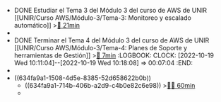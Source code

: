 - DONE Estudiar el Tema 3 del Módulo 3 del curso de AWS de UNIR [[UNIR/Curso AWS/Módulo-3/Tema-3: Monitoreo y escalado automático]] >[🍅 21min](#agenda-pomo://?t=p-1666165848319-1225)
-
- DONE Terminar el Tema 4 del Módulo 3 del curso de AWS de UNIR [[UNIR/Curso AWS/Módulo-3/Tema-4: Planes de Soporte y herramientas de Gestión]] >[🍅 7min](#agenda-pomo://?t=p-1666167083790-401)
  :LOGBOOK:
  CLOCK: [2022-10-19 Wed 10:11:04]--[2022-10-19 Wed 10:18:08] =>  00:07:04
  :END:
-
- ((634fa9a1-1508-4d5e-8385-52d658622b0b))
	- ((634fa9a1-714b-406b-a2d9-c4b0e82c6e98)) >[🍅🍅 60min](#agenda-pomo://?t=f-1666167910498-1800%2Cf-1666170563954-1800)
	-